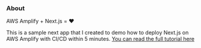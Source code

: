 ### About

AWS Amplify + Next.js = ❤️

This is a sample next app that I created to demo how to deploy Next.js on AWS Amplify with CI/CD within 5 minutes. [You can read the full tutorial here](https://dev.to/mubbashir10/host-next-js-app-on-aws-within-5-minutes-with-ci-cd-1o0a)
